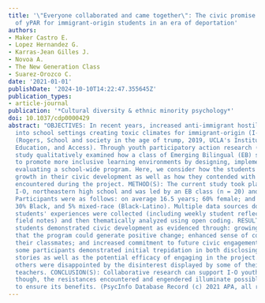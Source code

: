 ```yaml
---
title: '\"Everyone collaborated and came together\": The civic promise (and pitfalls)
  of yPAR for immigrant-origin students in an era of deportation'
authors:
- Maker Castro E.
- Lopez Hernandez G.
- Karras-Jean Gilles J.
- Novoa A.
- The New Generation Class
- Suarez-Orozco C.
date: '2021-01-01'
publishDate: '2024-10-10T14:22:47.355645Z'
publication_types:
- article-journal
publication: '*Cultural diversity & ethnic minority psychology*'
doi: 10.1037/cdp0000429
abstract: "OBJECTIVES: In recent years, increased anti-immigrant hostility has trickled
  into school settings creating toxic climates for immigrant-origin (I-O) students
  (Rogers, School and society in the age of trump, 2019, UCLA's Institute for Democracy,
  Education, and Access). Through youth participatory action research (yPAR), this
  study qualitatively examined how a class of Emerging Bilingual (EB) students aimed
  to promote more inclusive learning environments by designing, implementing, and
  evaluating a school-wide program. Here, we consider how the students experienced
  growth in their civic development as well as how they contended with resistances
  encountered during the project. METHOD(S): The current study took place at a majority
  I-O, northeastern high school and was led by an EB class (n = 20) and its teacher.
  Participants were as follows: on average 16.5 years; 60% female; and 65% Latinx,
  30% Black, and 5% mixed-race (Black-Latino). Multiple data sources documenting the
  students' experiences were collected (including weekly student reflections and ethnographic
  field notes) and then thematically analyzed using open coding. RESULT(S): Participating
  students demonstrated civic development as evidenced through: growing confidence
  that the program could generate positive change; enhanced sense of connection toward
  their classmates; and increased commitment to future civic engagement. Nonetheless,
  some participants demonstrated initial trepidation in both disclosing their migration
  stories as well as the potential efficacy of engaging in the project. Furthermore,
  others were disappointed by the disinterest displayed by some of their peers and
  teachers. CONCLUSION(S): Collaborative research can support I-O youths' civic development,
  though, the resistances encountered and engendered illuminate possible challenges
  to ensure its benefits. (PsycInfo Database Record (c) 2021 APA, all rights reserved)."
---
```

